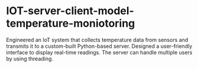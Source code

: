 # IOT-server-client-model-temperature-moniotoring
Engineered an IoT system that collects temperature data from sensors and transmits it to a custom-built Python-based server. Designed a user-friendly interface to display real-time readings.
The server can handle multiple users by using threading.
